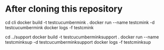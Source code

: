 
# After cloning this repository

cd cli
docker build -t testcucumbermink .
docker run --name testcmink -d testcucumbermink
docker logs -f testcmink

cd ../support
docker build -t testcucumberminksupport .
docker run --name testcminksup -d testcucumberminksupport
docker logs -f testcminksup